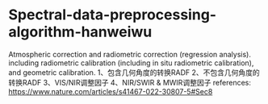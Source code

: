 # Spectral-data-preprocessing-algorithm-hanweiwu
Atmospheric correction and radiometric correction (regression analysis).
including radiometric calibration (including in situ radiometric calibration), and geometric calibration.
1、包含几何角度的转换RADF
2、不包含几何角度的转换RADF
3、VIS/NIR调整因子
4、NIR/SWIR & MWIR调整因子
references:
https://www.nature.com/articles/s41467-022-30807-5#Sec8

